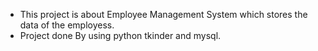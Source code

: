 * This project is about Employee Management System which stores the data of the employess.
* Project done By using python tkinder and mysql.
  
